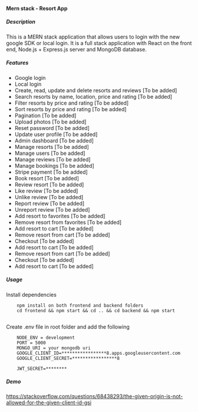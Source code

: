 #### Mern stack - Resort App

##### Description

This is a MERN stack application that allows users to login with the new google SDK or local login. It is a full stack application with React on the front end, Node.js + Express.js server and MongoDB database.

##### Features

- Google login
- Local login
- Create, read, update and delete resorts and reviews [To be added]
- Search resorts by name, location, price and rating [To be added]
- Filter resorts by price and rating [To be added]
- Sort resorts by price and rating [To be added]
- Pagination [To be added]
- Upload photos [To be added]
- Reset password [To be added]
- Update user profile [To be added]
- Admin dashboard [To be added]
- Manage resorts [To be added]
- Manage users [To be added]
- Manage reviews [To be added]
- Manage bookings [To be added]
- Stripe payment [To be added]
- Book resort [To be added]
- Review resort [To be added]
- Like review [To be added]
- Unlike review [To be added]
- Report review [To be added]
- Unreport review [To be added]
- Add resort to favorites [To be added]
- Remove resort from favorites [To be added]
- Add resort to cart [To be added]
- Remove resort from cart [To be added]
- Checkout [To be added]
- Add resort to cart [To be added]
- Remove resort from cart [To be added]
- Checkout [To be added]
- Add resort to cart [To be added]

##### Usage

Install dependencies

```
    npm install on both frontend and backend folders
    cd frontend && npm start && cd .. && cd backend && npm start


```

Create .env file in root folder and add the following

```
    NODE_ENV = development
    PORT = 5000
    MONGO_URI = your mongodb uri
    GOOGLE_CLIENT_ID=*****************8.apps.googleusercontent.com
    GOOGLE_CLIENT_SECRET=*****************8

    JWT_SECRET=********
```


##### Demo

https://stackoverflow.com/questions/68438293/the-given-origin-is-not-allowed-for-the-given-client-id-gsi
